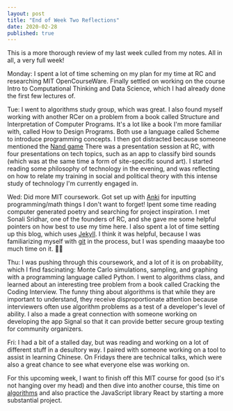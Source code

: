 ```yaml
---
layout: post
title: "End of Week Two Reflections"
date: 2020-02-28
published: true
---
```

This is a more thorough review of my last week culled from my notes. All in all, a very full week!

Monday: 
I spent a lot of time scheming on my plan for my time at RC and researching MIT OpenCourseWare. Finally settled on working on the course Intro to Computational Thinking and Data Science, which I had already done the first few lectures of. 

Tue:
I went to algorithms study group, which was great. I also found myself working with another RCer on a problem from a book called Structure and Interpretation of Computer Programs. It's a lot like a book I'm more familiar with, called How to Design Programs. Both use a language called Scheme to introduce programming concepts.
I then got distracted because someone mentioned the [Nand game](http://nandgame.com/) There was a presentation session at RC, with four presentations on tech topics, such as an app to classify bird sounds (which was at the same time a form of site-specific sound art). I started reading some philosophy of technology in the evening, and was reflecting on how to relate my training in social and political theory with this intense study of technology I'm currently engaged in.

Wed:
Did more MIT coursework.
Got set up with [Anki](https://apps.ankiweb.net/) for inputting programming/math things I don't want to forget! Ipent some time reading computer generated poetry and searching for project inspiration. I met Sonali Sridhar, one of the founders of RC, and she gave me some helpful pointers on how best to use my time here. I also spent a lot of time setting up this blog, which uses [Jekyll](https://jekyllrb.com/). I think it was helpful, because I was familiarizing myself with [git](https://jwiegley.github.io/git-from-the-bottom-up/) in the process, but I was spending maaaybe too much time on it. 🤷‍♂️

Thu:
I was pushing through this coursework, and a lot of it is on probability, which I find fascinating: Monte Carlo simulations, sampling, and graphing with a programming language called Python. I went to algorithms class, and learned about an interesting tree problem from a book called Cracking the Coding Interview. The funny thing about algorithms is that while they are important to understand, they receive disproportionate attention because interviewers often use algorithm problems as a test of a developer's level of ability. I also a made a great connection with someone working on developing the app Signal so that it can provide better secure group texting for community organizers.

Fri: 
I had a bit of a stalled day, but was reading and working on a lot of different stuff in a desultory way. I paired with someone working on a tool to assist in learning Chinese. On Fridays there are technical talks, which were also a great chance to see what everyone else was working on.  

For this upcoming week, I want to finish off this MIT course for good (so it's not hanging over my head) and then dive into another course, this time on [algorithms](https://ocw.mit.edu/courses/electrical-engineering-and-computer-science/6-006-introduction-to-algorithms-fall-2011/) and also practice the JavaScript library React by starting a more substantial project.